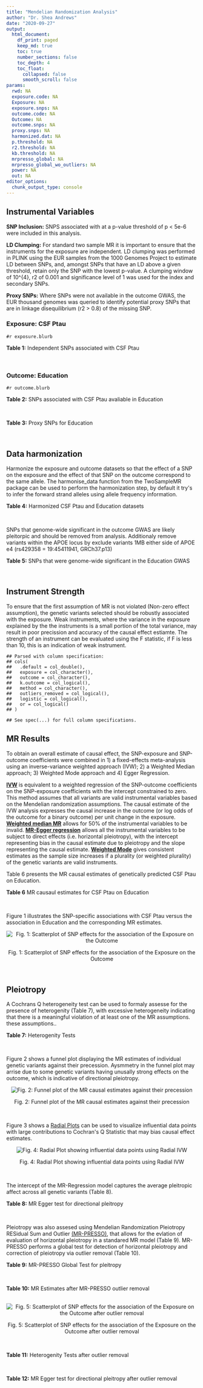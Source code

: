 ```yaml
---
title: "Mendelian Randomization Analysis"
author: "Dr. Shea Andrews"
date: "2020-09-27"
output:
  html_document:
    df_print: paged
    keep_md: true
    toc: true
    number_sections: false
    toc_depth: 4
    toc_float:
      collapsed: false
      smooth_scroll: false
params:
  rwd: NA
  exposure.code: NA
  Exposure: NA
  exposure.snps: NA
  outcome.code: NA
  Outcome: NA
  outcome.snps: NA
  proxy.snps: NA
  harmonized.dat: NA
  p.threshold: NA
  r2.threshold: NA
  kb.threshold: NA
  mrpresso_global: NA
  mrpresso_global_wo_outliers: NA
  power: NA
  out: NA
editor_options:
  chunk_output_type: console
---
```







## Instrumental Variables
**SNP Inclusion:** SNPS associated with at a p-value threshold of p < 5e-6 were included in this analysis.
<br>

**LD Clumping:** For standard two sample MR it is important to ensure that the instruments for the exposure are independent. LD clumping was performed in PLINK using the EUR samples from the 1000 Genomes Project to estimate LD between SNPs, and, amongst SNPs that have an LD above a given threshold, retain only the SNP with the lowest p-value. A clumping window of 10^{4}, r2 of 0.001 and significance level of 1 was used for the index and secondary SNPs.
<br>

**Proxy SNPs:** Where SNPs were not available in the outcome GWAS, the EUR thousand genomes was queried to identify potential proxy SNPs that are in linkage disequilibrium (r2 > 0.8) of the missing SNP.
<br>

### Exposure: CSF Ptau
`#r exposure.blurb`
<br>

**Table 1:** Independent SNPs associated with CSF Ptau
<div data-pagedtable="false">
  <script data-pagedtable-source type="application/json">
{"columns":[{"label":["SNP"],"name":[1],"type":["chr"],"align":["left"]},{"label":["CHROM"],"name":[2],"type":["dbl"],"align":["right"]},{"label":["POS"],"name":[3],"type":["dbl"],"align":["right"]},{"label":["REF"],"name":[4],"type":["chr"],"align":["left"]},{"label":["ALT"],"name":[5],"type":["chr"],"align":["left"]},{"label":["AF"],"name":[6],"type":["dbl"],"align":["right"]},{"label":["BETA"],"name":[7],"type":["dbl"],"align":["right"]},{"label":["SE"],"name":[8],"type":["dbl"],"align":["right"]},{"label":["Z"],"name":[9],"type":["dbl"],"align":["right"]},{"label":["P"],"name":[10],"type":["dbl"],"align":["right"]},{"label":["N"],"name":[11],"type":["dbl"],"align":["right"]},{"label":["TRAIT"],"name":[12],"type":["chr"],"align":["left"]}],"data":[{"1":"rs4267554","2":"2","3":"46901045","4":"A","5":"G","6":"0.1037360","7":"-0.04197","8":"0.008801","9":"-4.768776","10":"1.976e-06","11":"3146","12":"CSF_ptau"},{"1":"rs35055419","2":"3","3":"190663557","4":"T","5":"C","6":"0.3498150","7":"0.03490","8":"0.005653","9":"6.173713","10":"7.624e-10","11":"3146","12":"CSF_ptau"},{"1":"rs16897042","2":"5","3":"67107448","4":"T","5":"C","6":"0.0184850","7":"0.07870","8":"0.016050","9":"4.903427","10":"9.998e-07","11":"3146","12":"CSF_ptau"},{"1":"rs60871478","2":"7","3":"827325","4":"A","5":"G","6":"0.7729760","7":"-0.03472","8":"0.006863","9":"-5.059010","10":"4.505e-07","11":"3146","12":"CSF_ptau"},{"1":"rs7798280","2":"7","3":"15093202","4":"C","5":"A","6":"0.3549910","7":"-0.03378","8":"0.006773","9":"-4.987450","10":"6.699e-07","11":"3146","12":"CSF_ptau"},{"1":"rs2439313","2":"8","3":"32533316","4":"A","5":"G","6":"0.5620010","7":"-0.02653","8":"0.005418","9":"-4.896640","10":"1.025e-06","11":"3146","12":"CSF_ptau"},{"1":"rs514716","2":"9","3":"3929424","4":"C","5":"T","6":"0.8443070","7":"0.04876","8":"0.008764","9":"5.563670","10":"2.935e-08","11":"3146","12":"CSF_ptau"},{"1":"rs9527039","2":"13","3":"53504675","4":"T","5":"C","6":"0.0810909","7":"-0.06098","8":"0.010450","9":"-5.835407","10":"5.947e-09","11":"3146","12":"CSF_ptau"},{"1":"rs12889974","2":"14","3":"77609298","4":"C","5":"G","6":"0.0913043","7":"0.04955","8":"0.010660","9":"4.648218","10":"3.555e-06","11":"3146","12":"CSF_ptau"},{"1":"rs12961169","2":"18","3":"77381649","4":"C","5":"T","6":"0.1395560","7":"0.05004","8":"0.008013","9":"6.244852","10":"5.117e-10","11":"3146","12":"CSF_ptau"},{"1":"rs769449","2":"19","3":"45410002","4":"G","5":"A","6":"0.0998545","7":"0.07930","8":"0.006542","9":"12.121675","10":"5.299e-33","11":"3146","12":"CSF_ptau"},{"1":"rs34871495","2":"20","3":"55310283","4":"C","5":"T","6":"0.0282916","7":"0.08995","8":"0.016740","9":"5.373357","10":"8.307e-08","11":"3146","12":"CSF_ptau"},{"1":"rs41157","2":"22","3":"30405151","4":"T","5":"C","6":"0.7146230","7":"-0.02538","8":"0.005504","9":"-4.611190","10":"4.182e-06","11":"3146","12":"CSF_ptau"}],"options":{"columns":{"min":{},"max":[10]},"rows":{"min":[10],"max":[10]},"pages":{}}}
  </script>
</div>
<br>

### Outcome: Education
`#r outcome.blurb`
<br>

**Table 2:** SNPs associated with CSF Ptau avaliable in Education
<div data-pagedtable="false">
  <script data-pagedtable-source type="application/json">
{"columns":[{"label":["SNP"],"name":[1],"type":["chr"],"align":["left"]},{"label":["CHROM"],"name":[2],"type":["dbl"],"align":["right"]},{"label":["POS"],"name":[3],"type":["dbl"],"align":["right"]},{"label":["REF"],"name":[4],"type":["chr"],"align":["left"]},{"label":["ALT"],"name":[5],"type":["chr"],"align":["left"]},{"label":["AF"],"name":[6],"type":["dbl"],"align":["right"]},{"label":["BETA"],"name":[7],"type":["dbl"],"align":["right"]},{"label":["SE"],"name":[8],"type":["dbl"],"align":["right"]},{"label":["Z"],"name":[9],"type":["dbl"],"align":["right"]},{"label":["P"],"name":[10],"type":["dbl"],"align":["right"]},{"label":["N"],"name":[11],"type":["dbl"],"align":["right"]},{"label":["TRAIT"],"name":[12],"type":["chr"],"align":["left"]}],"data":[{"1":"rs4267554","2":"2","3":"46901045","4":"A","5":"G","6":"0.1340","7":"-0.000562788","8":"0.002061596","9":"-0.2729860","10":"7.848640e-01","11":"1128348","12":"Education"},{"1":"rs35055419","2":"3","3":"190663557","4":"T","5":"C","6":"0.3728","7":"-0.002238540","8":"0.001457809","9":"-1.5355500","10":"1.246498e-01","11":"1119924","12":"Education"},{"1":"rs16897042","2":"5","3":"67107448","4":"T","5":"C","6":"0.0272","7":"-0.001735540","8":"0.004318387","9":"-0.4018960","10":"6.877606e-01","11":"1127818","12":"Education"},{"1":"rs60871478","2":"7","3":"827325","4":"A","5":"G","6":"0.8224","7":"-0.005477060","8":"0.001836712","9":"-2.9819900","10":"2.863795e-03","11":"1129448","12":"Education"},{"1":"rs7798280","2":"7","3":"15093202","4":"C","5":"A","6":"0.3395","7":"-0.000393292","8":"0.001481863","9":"-0.2654030","10":"7.906990e-01","11":"1130168","12":"Education"},{"1":"rs2439313","2":"8","3":"32533316","4":"A","5":"G","6":"0.6126","7":"0.002299690","8":"0.001439863","9":"1.5971600","10":"1.102307e-01","11":"1131084","12":"Education"},{"1":"rs514716","2":"9","3":"3929424","4":"C","5":"T","6":"0.8735","7":"0.000611828","8":"0.002109408","9":"0.2900475","10":"7.717799e-01","11":"1131881","12":"Education"},{"1":"rs9527039","2":"13","3":"53504675","4":"T","5":"C","6":"0.0796","7":"0.000902349","8":"0.002615323","9":"0.3450240","10":"7.300764e-01","11":"1110539","12":"Education"},{"1":"rs12889974","2":"14","3":"77609298","4":"C","5":"G","6":"0.0924","7":"-0.002130820","8":"0.002427659","9":"-0.8777260","10":"3.800927e-01","11":"1125985","12":"Education"},{"1":"rs12961169","2":"18","3":"77381649","4":"C","5":"T","6":"0.1679","7":"0.006279090","8":"0.001907407","9":"3.2919447","10":"9.949716e-04","11":"1094865","12":"Education"},{"1":"rs769449","2":"19","3":"45410002","4":"G","5":"A","6":"0.1211","7":"0.003468670","8":"0.002161515","9":"1.6047401","10":"1.085510e-01","11":"1119115","12":"Education"},{"1":"rs34871495","2":"20","3":"55310283","4":"C","5":"T","6":"0.0257","7":"0.001836000","8":"0.004483748","9":"0.4094789","10":"6.821883e-01","11":"1105520","12":"Education"},{"1":"rs41157","2":"22","3":"30405151","4":"T","5":"C","6":"0.6241","7":"0.010616800","8":"0.001447681","9":"7.3336500","10":"2.239627e-13","11":"1131881","12":"Education"}],"options":{"columns":{"min":{},"max":[10]},"rows":{"min":[10],"max":[10]},"pages":{}}}
  </script>
</div>
<br>

**Table 3:** Proxy SNPs for Education
<div data-pagedtable="false">
  <script data-pagedtable-source type="application/json">
{"columns":[{"label":["proxy.outcome"],"name":[1],"type":["lgl"],"align":["right"]},{"label":["target_snp"],"name":[2],"type":["lgl"],"align":["right"]},{"label":["proxy_snp"],"name":[3],"type":["lgl"],"align":["right"]},{"label":["ld.r2"],"name":[4],"type":["lgl"],"align":["right"]},{"label":["Dprime"],"name":[5],"type":["lgl"],"align":["right"]},{"label":["ref.proxy"],"name":[6],"type":["lgl"],"align":["right"]},{"label":["alt.proxy"],"name":[7],"type":["lgl"],"align":["right"]},{"label":["CHROM"],"name":[8],"type":["lgl"],"align":["right"]},{"label":["POS"],"name":[9],"type":["lgl"],"align":["right"]},{"label":["ALT.proxy"],"name":[10],"type":["lgl"],"align":["right"]},{"label":["REF.proxy"],"name":[11],"type":["lgl"],"align":["right"]},{"label":["AF"],"name":[12],"type":["lgl"],"align":["right"]},{"label":["BETA"],"name":[13],"type":["lgl"],"align":["right"]},{"label":["SE"],"name":[14],"type":["lgl"],"align":["right"]},{"label":["P"],"name":[15],"type":["lgl"],"align":["right"]},{"label":["N"],"name":[16],"type":["lgl"],"align":["right"]},{"label":["ref"],"name":[17],"type":["lgl"],"align":["right"]},{"label":["alt"],"name":[18],"type":["lgl"],"align":["right"]},{"label":["ALT"],"name":[19],"type":["lgl"],"align":["right"]},{"label":["REF"],"name":[20],"type":["lgl"],"align":["right"]},{"label":["PHASE"],"name":[21],"type":["lgl"],"align":["right"]}],"data":[{"1":"NA","2":"NA","3":"NA","4":"NA","5":"NA","6":"NA","7":"NA","8":"NA","9":"NA","10":"NA","11":"NA","12":"NA","13":"NA","14":"NA","15":"NA","16":"NA","17":"NA","18":"NA","19":"NA","20":"NA","21":"NA"}],"options":{"columns":{"min":{},"max":[10]},"rows":{"min":[10],"max":[10]},"pages":{}}}
  </script>
</div>
<br>

## Data harmonization
Harmonize the exposure and outcome datasets so that the effect of a SNP on the exposure and the effect of that SNP on the outcome correspond to the same allele. The harmonise_data function from the TwoSampleMR package can be used to perform the harmonization step, by default it try's to infer the forward strand alleles using allele frequency information.
<br>

**Table 4:** Harmonized CSF Ptau and Education datasets
<div data-pagedtable="false">
  <script data-pagedtable-source type="application/json">
{"columns":[{"label":["SNP"],"name":[1],"type":["chr"],"align":["left"]},{"label":["effect_allele.exposure"],"name":[2],"type":["chr"],"align":["left"]},{"label":["other_allele.exposure"],"name":[3],"type":["chr"],"align":["left"]},{"label":["effect_allele.outcome"],"name":[4],"type":["chr"],"align":["left"]},{"label":["other_allele.outcome"],"name":[5],"type":["chr"],"align":["left"]},{"label":["beta.exposure"],"name":[6],"type":["dbl"],"align":["right"]},{"label":["beta.outcome"],"name":[7],"type":["dbl"],"align":["right"]},{"label":["eaf.exposure"],"name":[8],"type":["dbl"],"align":["right"]},{"label":["eaf.outcome"],"name":[9],"type":["dbl"],"align":["right"]},{"label":["remove"],"name":[10],"type":["lgl"],"align":["right"]},{"label":["palindromic"],"name":[11],"type":["lgl"],"align":["right"]},{"label":["ambiguous"],"name":[12],"type":["lgl"],"align":["right"]},{"label":["id.outcome"],"name":[13],"type":["chr"],"align":["left"]},{"label":["chr.outcome"],"name":[14],"type":["dbl"],"align":["right"]},{"label":["pos.outcome"],"name":[15],"type":["dbl"],"align":["right"]},{"label":["se.outcome"],"name":[16],"type":["dbl"],"align":["right"]},{"label":["z.outcome"],"name":[17],"type":["dbl"],"align":["right"]},{"label":["pval.outcome"],"name":[18],"type":["dbl"],"align":["right"]},{"label":["samplesize.outcome"],"name":[19],"type":["dbl"],"align":["right"]},{"label":["outcome"],"name":[20],"type":["chr"],"align":["left"]},{"label":["mr_keep.outcome"],"name":[21],"type":["lgl"],"align":["right"]},{"label":["pval_origin.outcome"],"name":[22],"type":["chr"],"align":["left"]},{"label":["chr.exposure"],"name":[23],"type":["dbl"],"align":["right"]},{"label":["pos.exposure"],"name":[24],"type":["dbl"],"align":["right"]},{"label":["se.exposure"],"name":[25],"type":["dbl"],"align":["right"]},{"label":["z.exposure"],"name":[26],"type":["dbl"],"align":["right"]},{"label":["pval.exposure"],"name":[27],"type":["dbl"],"align":["right"]},{"label":["samplesize.exposure"],"name":[28],"type":["dbl"],"align":["right"]},{"label":["exposure"],"name":[29],"type":["chr"],"align":["left"]},{"label":["mr_keep.exposure"],"name":[30],"type":["lgl"],"align":["right"]},{"label":["pval_origin.exposure"],"name":[31],"type":["chr"],"align":["left"]},{"label":["id.exposure"],"name":[32],"type":["chr"],"align":["left"]},{"label":["action"],"name":[33],"type":["dbl"],"align":["right"]},{"label":["mr_keep"],"name":[34],"type":["lgl"],"align":["right"]},{"label":["pt"],"name":[35],"type":["dbl"],"align":["right"]},{"label":["pleitropy_keep"],"name":[36],"type":["lgl"],"align":["right"]},{"label":["mrpresso_RSSobs"],"name":[37],"type":["dbl"],"align":["right"]},{"label":["mrpresso_pval"],"name":[38],"type":["dbl"],"align":["right"]},{"label":["mrpresso_keep"],"name":[39],"type":["lgl"],"align":["right"]}],"data":[{"1":"rs12889974","2":"G","3":"C","4":"G","5":"C","6":"0.04955","7":"-0.002130820","8":"0.0913043","9":"0.0924","10":"FALSE","11":"TRUE","12":"FALSE","13":"6W5lFv","14":"14","15":"77609298","16":"0.002427659","17":"-0.8777260","18":"3.800927e-01","19":"1125985","20":"Lee2018education23andMe","21":"TRUE","22":"reported","23":"14","24":"77609298","25":"0.010660","26":"4.648218","27":"3.555e-06","28":"3146","29":"Deming2017ptau","30":"TRUE","31":"reported","32":"ckCuP3","33":"2","34":"TRUE","35":"5e-06","36":"TRUE","37":"9.329695e-06","38":"1.0000","39":"TRUE"},{"1":"rs12961169","2":"T","3":"C","4":"T","5":"C","6":"0.05004","7":"0.006279090","8":"0.1395560","9":"0.1679","10":"FALSE","11":"FALSE","12":"FALSE","13":"6W5lFv","14":"18","15":"77381649","16":"0.001907407","17":"3.2919447","18":"9.949716e-04","19":"1094865","20":"Lee2018education23andMe","21":"TRUE","22":"reported","23":"18","24":"77381649","25":"0.008013","26":"6.244852","27":"5.117e-10","28":"3146","29":"Deming2017ptau","30":"TRUE","31":"reported","32":"ckCuP3","33":"2","34":"TRUE","35":"5e-06","36":"TRUE","37":"4.181178e-05","38":"0.0231","39":"FALSE"},{"1":"rs16897042","2":"C","3":"T","4":"C","5":"T","6":"0.07870","7":"-0.001735540","8":"0.0184850","9":"0.0272","10":"FALSE","11":"FALSE","12":"FALSE","13":"6W5lFv","14":"5","15":"67107448","16":"0.004318387","17":"-0.4018960","18":"6.877606e-01","19":"1127818","20":"Lee2018education23andMe","21":"TRUE","22":"reported","23":"5","24":"67107448","25":"0.016050","26":"4.903427","27":"9.998e-07","28":"3146","29":"Deming2017ptau","30":"TRUE","31":"reported","32":"ckCuP3","33":"2","34":"TRUE","35":"5e-06","36":"TRUE","37":"9.015869e-06","38":"1.0000","39":"TRUE"},{"1":"rs2439313","2":"G","3":"A","4":"G","5":"A","6":"-0.02653","7":"0.002299690","8":"0.5620010","9":"0.6126","10":"FALSE","11":"FALSE","12":"FALSE","13":"6W5lFv","14":"8","15":"32533316","16":"0.001439863","17":"1.5971600","18":"1.102307e-01","19":"1131084","20":"Lee2018education23andMe","21":"TRUE","22":"reported","23":"8","24":"32533316","25":"0.005418","26":"-4.896640","27":"1.025e-06","28":"3146","29":"Deming2017ptau","30":"TRUE","31":"reported","32":"ckCuP3","33":"2","34":"TRUE","35":"5e-06","36":"TRUE","37":"8.123202e-06","38":"0.5874","39":"TRUE"},{"1":"rs34871495","2":"T","3":"C","4":"T","5":"C","6":"0.08995","7":"0.001836000","8":"0.0282916","9":"0.0257","10":"FALSE","11":"FALSE","12":"FALSE","13":"6W5lFv","14":"20","15":"55310283","16":"0.004483748","17":"0.4094789","18":"6.821883e-01","19":"1105520","20":"Lee2018education23andMe","21":"TRUE","22":"reported","23":"20","24":"55310283","25":"0.016740","26":"5.373357","27":"8.307e-08","28":"3146","29":"Deming2017ptau","30":"TRUE","31":"reported","32":"ckCuP3","33":"2","34":"TRUE","35":"5e-06","36":"TRUE","37":"4.387414e-07","38":"1.0000","39":"TRUE"},{"1":"rs35055419","2":"C","3":"T","4":"C","5":"T","6":"0.03490","7":"-0.002238540","8":"0.3498150","9":"0.3728","10":"FALSE","11":"FALSE","12":"FALSE","13":"6W5lFv","14":"3","15":"190663557","16":"0.001457809","17":"-1.5355500","18":"1.246498e-01","19":"1119924","20":"Lee2018education23andMe","21":"TRUE","22":"reported","23":"3","24":"190663557","25":"0.005653","26":"6.173713","27":"7.624e-10","28":"3146","29":"Deming2017ptau","30":"TRUE","31":"reported","32":"ckCuP3","33":"2","34":"TRUE","35":"5e-06","36":"TRUE","37":"9.339692e-06","38":"0.4708","39":"TRUE"},{"1":"rs41157","2":"C","3":"T","4":"C","5":"T","6":"-0.02538","7":"0.010616800","8":"0.7146230","9":"0.6241","10":"FALSE","11":"FALSE","12":"FALSE","13":"6W5lFv","14":"22","15":"30405151","16":"0.001447681","17":"7.3336500","18":"2.239627e-13","19":"1131881","20":"Lee2018education23andMe","21":"TRUE","22":"reported","23":"22","24":"30405151","25":"0.005504","26":"-4.611190","27":"4.182e-06","28":"3146","29":"Deming2017ptau","30":"TRUE","31":"reported","32":"ckCuP3","33":"2","34":"TRUE","35":"5e-06","36":"FALSE","37":"NA","38":"NA","39":"NA"},{"1":"rs4267554","2":"G","3":"A","4":"G","5":"A","6":"-0.04197","7":"-0.000562788","8":"0.1037360","9":"0.1340","10":"FALSE","11":"FALSE","12":"FALSE","13":"6W5lFv","14":"2","15":"46901045","16":"0.002061596","17":"-0.2729860","18":"7.848640e-01","19":"1128348","20":"Lee2018education23andMe","21":"TRUE","22":"reported","23":"2","24":"46901045","25":"0.008801","26":"-4.768776","27":"1.976e-06","28":"3146","29":"Deming2017ptau","30":"TRUE","31":"reported","32":"ckCuP3","33":"2","34":"TRUE","35":"5e-06","36":"TRUE","37":"9.810160e-11","38":"1.0000","39":"TRUE"},{"1":"rs514716","2":"T","3":"C","4":"T","5":"C","6":"0.04876","7":"0.000611828","8":"0.8443070","9":"0.8735","10":"FALSE","11":"FALSE","12":"FALSE","13":"6W5lFv","14":"9","15":"3929424","16":"0.002109408","17":"0.2900475","18":"7.717799e-01","19":"1131881","20":"Lee2018education23andMe","21":"TRUE","22":"reported","23":"9","24":"3929424","25":"0.008764","26":"5.563670","27":"2.935e-08","28":"3146","29":"Deming2017ptau","30":"TRUE","31":"reported","32":"ckCuP3","33":"2","34":"TRUE","35":"5e-06","36":"TRUE","37":"3.446888e-09","38":"1.0000","39":"TRUE"},{"1":"rs60871478","2":"G","3":"A","4":"G","5":"A","6":"-0.03472","7":"-0.005477060","8":"0.7729760","9":"0.8224","10":"FALSE","11":"FALSE","12":"FALSE","13":"6W5lFv","14":"7","15":"827325","16":"0.001836712","17":"-2.9819900","18":"2.863795e-03","19":"1129448","20":"Lee2018education23andMe","21":"TRUE","22":"reported","23":"7","24":"827325","25":"0.006863","26":"-5.059010","27":"4.505e-07","28":"3146","29":"Deming2017ptau","30":"TRUE","31":"reported","32":"ckCuP3","33":"2","34":"TRUE","35":"5e-06","36":"TRUE","37":"2.893670e-05","38":"0.0429","39":"FALSE"},{"1":"rs769449","2":"A","3":"G","4":"A","5":"G","6":"0.07930","7":"0.003468670","8":"0.0998545","9":"0.1211","10":"FALSE","11":"FALSE","12":"FALSE","13":"6W5lFv","14":"19","15":"45410002","16":"0.002161515","17":"1.6047401","18":"1.085510e-01","19":"1119115","20":"Lee2018education23andMe","21":"TRUE","22":"reported","23":"19","24":"45410002","25":"0.006542","26":"12.121675","27":"5.299e-33","28":"3146","29":"Deming2017ptau","30":"TRUE","31":"reported","32":"ckCuP3","33":"2","34":"TRUE","35":"5e-06","36":"FALSE","37":"NA","38":"NA","39":"NA"},{"1":"rs7798280","2":"A","3":"C","4":"A","5":"C","6":"-0.03378","7":"-0.000393292","8":"0.3549910","9":"0.3395","10":"FALSE","11":"FALSE","12":"FALSE","13":"6W5lFv","14":"7","15":"15093202","16":"0.001481863","17":"-0.2654030","18":"7.906990e-01","19":"1130168","20":"Lee2018education23andMe","21":"TRUE","22":"reported","23":"7","24":"15093202","25":"0.006773","26":"-4.987450","27":"6.699e-07","28":"3146","29":"Deming2017ptau","30":"TRUE","31":"reported","32":"ckCuP3","33":"2","34":"TRUE","35":"5e-06","36":"TRUE","37":"5.560146e-09","38":"1.0000","39":"TRUE"},{"1":"rs9527039","2":"C","3":"T","4":"C","5":"T","6":"-0.06098","7":"0.000902349","8":"0.0810909","9":"0.0796","10":"FALSE","11":"FALSE","12":"FALSE","13":"6W5lFv","14":"13","15":"53504675","16":"0.002615323","17":"0.3450240","18":"7.300764e-01","19":"1110539","20":"Lee2018education23andMe","21":"TRUE","22":"reported","23":"13","24":"53504675","25":"0.010450","26":"-5.835407","27":"5.947e-09","28":"3146","29":"Deming2017ptau","30":"TRUE","31":"reported","32":"ckCuP3","33":"2","34":"TRUE","35":"5e-06","36":"TRUE","37":"3.760171e-06","38":"1.0000","39":"TRUE"}],"options":{"columns":{"min":{},"max":[10]},"rows":{"min":[10],"max":[10]},"pages":{}}}
  </script>
</div>
<br>

SNPs that genome-wide significant in the outcome GWAS are likely pleitorpic and should be removed from analysis. Additionaly remove variants within the APOE locus by exclude variants 1MB either side of APOE e4 (rs429358 = 19:45411941, GRCh37.p13)
<br>


**Table 5:** SNPs that were genome-wide significant in the Education GWAS
<div data-pagedtable="false">
  <script data-pagedtable-source type="application/json">
{"columns":[{"label":["SNP"],"name":[1],"type":["chr"],"align":["left"]},{"label":["chr.outcome"],"name":[2],"type":["dbl"],"align":["right"]},{"label":["pos.outcome"],"name":[3],"type":["dbl"],"align":["right"]},{"label":["pval.exposure"],"name":[4],"type":["dbl"],"align":["right"]},{"label":["pval.outcome"],"name":[5],"type":["dbl"],"align":["right"]}],"data":[{"1":"rs41157","2":"22","3":"30405151","4":"4.182e-06","5":"2.239627e-13"},{"1":"rs769449","2":"19","3":"45410002","4":"5.299e-33","5":"1.085510e-01"}],"options":{"columns":{"min":{},"max":[10]},"rows":{"min":[10],"max":[10]},"pages":{}}}
  </script>
</div>
<br>


## Instrument Strength
To ensure that the first assumption of MR is not violated (Non-zero effect assumption), the genetic variants selected should be robustly associated with the exposure. Weak instruments, where the variance in the exposure explained by the the instruments is a small portion of the total variance, may result in poor precission and accuracy of the causal effect estiamte. The strength of an instrument can be evaluated using the F statistic, if F is less than 10, this is an indication of weak instrument.


```
## Parsed with column specification:
## cols(
##   .default = col_double(),
##   exposure = col_character(),
##   outcome = col_character(),
##   k.outcome = col_logical(),
##   method = col_character(),
##   outliers_removed = col_logical(),
##   logistic = col_logical(),
##   or = col_logical()
## )
```

```
## See spec(...) for full column specifications.
```

<div data-pagedtable="false">
  <script data-pagedtable-source type="application/json">
{"columns":[{"label":["outliers_removed"],"name":[1],"type":["lgl"],"align":["right"]},{"label":["pve.exposure"],"name":[2],"type":["dbl"],"align":["right"]},{"label":["F"],"name":[3],"type":["dbl"],"align":["right"]},{"label":["Alpha"],"name":[4],"type":["dbl"],"align":["right"]},{"label":["NCP"],"name":[5],"type":["dbl"],"align":["right"]},{"label":["Power"],"name":[6],"type":["dbl"],"align":["right"]}],"data":[{"1":"FALSE","2":"0.09943650","3":"31.45849","4":"0.05","5":"0.8159424","6":"0.1474279"},{"1":"TRUE","2":"0.07908902","3":"29.92486","4":"0.05","5":"1.4251069","6":"0.2225889"}],"options":{"columns":{"min":{},"max":[10]},"rows":{"min":[10],"max":[10]},"pages":{}}}
  </script>
</div>

##  MR Results
To obtain an overall estimate of causal effect, the SNP-exposure and SNP-outcome coefficients were combined in 1) a fixed-effects meta-analysis using an inverse-variance weighted approach (IVW); 2) a Weighted Median approach; 3) Weighted Mode approach and 4) Egger Regression.


[**IVW**](https://doi.org/10.1002/gepi.21758) is equivalent to a weighted regression of the SNP-outcome coefficients on the SNP-exposure coefficients with the intercept constrained to zero. This method assumes that all variants are valid instrumental variables based on the Mendelian randomization assumptions. The causal estimate of the IVW analysis expresses the causal increase in the outcome (or log odds of the outcome for a binary outcome) per unit change in the exposure. [**Weighted median MR**](https://doi.org/10.1002/gepi.21965) allows for 50% of the instrumental variables to be invalid. [**MR-Egger regression**](https://doi.org/10.1093/ije/dyw220) allows all the instrumental variables to be subject to direct effects (i.e. horizontal pleiotropy), with the intercept representing bias in the causal estimate due to pleiotropy and the slope representing the causal estimate. [**Weighted Mode**](https://doi.org/10.1093/ije/dyx102) gives consistent estimates as the sample size increases if a plurality (or weighted plurality) of the genetic variants are valid instruments.
<br>



Table 6 presents the MR causal estimates of genetically predicted CSF Ptau on Education.
<br>

**Table 6** MR causaul estimates for CSF Ptau on Education
<div data-pagedtable="false">
  <script data-pagedtable-source type="application/json">
{"columns":[{"label":["id.exposure"],"name":[1],"type":["chr"],"align":["left"]},{"label":["id.outcome"],"name":[2],"type":["chr"],"align":["left"]},{"label":["outcome"],"name":[3],"type":["fctr"],"align":["left"]},{"label":["exposure"],"name":[4],"type":["fctr"],"align":["left"]},{"label":["method"],"name":[5],"type":["fctr"],"align":["left"]},{"label":["nsnp"],"name":[6],"type":["int"],"align":["right"]},{"label":["b"],"name":[7],"type":["dbl"],"align":["right"]},{"label":["se"],"name":[8],"type":["dbl"],"align":["right"]},{"label":["pval"],"name":[9],"type":["dbl"],"align":["right"]}],"data":[{"1":"ckCuP3","2":"6W5lFv","3":"Lee2018education23andMe","4":"Deming2017ptau","5":"Inverse variance weighted (fixed effects)","6":"11","7":"0.01362619","8":"0.01397343","9":"0.3294861"},{"1":"ckCuP3","2":"6W5lFv","3":"Lee2018education23andMe","4":"Deming2017ptau","5":"Weighted median","6":"11","7":"0.01166805","8":"0.02070559","9":"0.5730797"},{"1":"ckCuP3","2":"6W5lFv","3":"Lee2018education23andMe","4":"Deming2017ptau","5":"Weighted mode","6":"11","7":"0.00211987","8":"0.02876661","9":"0.9427087"},{"1":"ckCuP3","2":"6W5lFv","3":"Lee2018education23andMe","4":"Deming2017ptau","5":"MR Egger","6":"11","7":"0.05206149","8":"0.07716146","9":"0.5168165"}],"options":{"columns":{"min":{},"max":[10]},"rows":{"min":[10],"max":[10]},"pages":{}}}
  </script>
</div>
<br>

Figure 1 illustrates the SNP-specific associations with CSF Ptau versus the association in Education and the corresponding MR estimates.
<br>

<div class="figure" style="text-align: center">
<img src="/sc/arion/projects/LOAD/shea/Projects/MR_ADPhenome/results/MR_ADbidir/Deming2017ptau/Lee2018education23andMe/Deming2017ptau_5e-6_Lee2018education23andMe_MR_Analaysis_files/figure-html/scatter_plot-1.png" alt="Fig. 1: Scatterplot of SNP effects for the association of the Exposure on the Outcome"  />
<p class="caption">Fig. 1: Scatterplot of SNP effects for the association of the Exposure on the Outcome</p>
</div>
<br>


## Pleiotropy
A Cochrans Q heterogeneity test can be used to formaly assesse for the presence of heterogenity (Table 7), with excessive heterogeneity indicating that there is a meaningful violation of at least one of the MR assumptions.
these assumptions..
<br>

**Table 7:** Heterogenity Tests
<div data-pagedtable="false">
  <script data-pagedtable-source type="application/json">
{"columns":[{"label":["id.exposure"],"name":[1],"type":["chr"],"align":["left"]},{"label":["id.outcome"],"name":[2],"type":["chr"],"align":["left"]},{"label":["outcome"],"name":[3],"type":["fctr"],"align":["left"]},{"label":["exposure"],"name":[4],"type":["fctr"],"align":["left"]},{"label":["method"],"name":[5],"type":["fctr"],"align":["left"]},{"label":["Q"],"name":[6],"type":["dbl"],"align":["right"]},{"label":["Q_df"],"name":[7],"type":["dbl"],"align":["right"]},{"label":["Q_pval"],"name":[8],"type":["dbl"],"align":["right"]}],"data":[{"1":"ckCuP3","2":"6W5lFv","3":"Lee2018education23andMe","4":"Deming2017ptau","5":"MR Egger","6":"24.39664","7":"9","8":"0.003716370"},{"1":"ckCuP3","2":"6W5lFv","3":"Lee2018education23andMe","4":"Deming2017ptau","5":"Inverse variance weighted","6":"25.13485","7":"10","8":"0.005095671"}],"options":{"columns":{"min":{},"max":[10]},"rows":{"min":[10],"max":[10]},"pages":{}}}
  </script>
</div>
<br>

Figure 2 shows a funnel plot displaying the MR estimates of individual genetic variants against their precession. Aysmmetry in the funnel plot may arrise due to some genetic variants having unusally strong effects on the outcome, which is indicative of directional pleiotropy.
<br>

<div class="figure" style="text-align: center">
<img src="/sc/arion/projects/LOAD/shea/Projects/MR_ADPhenome/results/MR_ADbidir/Deming2017ptau/Lee2018education23andMe/Deming2017ptau_5e-6_Lee2018education23andMe_MR_Analaysis_files/figure-html/funnel_plot-1.png" alt="Fig. 2: Funnel plot of the MR causal estimates against their precession"  />
<p class="caption">Fig. 2: Funnel plot of the MR causal estimates against their precession</p>
</div>
<br>

Figure 3 shows a [Radial Plots](https://github.com/WSpiller/RadialMR) can be used to visualize influential data points with large contributions to Cochran's Q Statistic that may bias causal effect estimates.



<div class="figure" style="text-align: center">
<img src="/sc/arion/projects/LOAD/shea/Projects/MR_ADPhenome/results/MR_ADbidir/Deming2017ptau/Lee2018education23andMe/Deming2017ptau_5e-6_Lee2018education23andMe_MR_Analaysis_files/figure-html/Radial_Plot-1.png" alt="Fig. 4: Radial Plot showing influential data points using Radial IVW"  />
<p class="caption">Fig. 4: Radial Plot showing influential data points using Radial IVW</p>
</div>
<br>

The intercept of the MR-Regression model captures the average pleitropic affect across all genetic variants (Table 8).
<br>

**Table 8:** MR Egger test for directional pleitropy
<div data-pagedtable="false">
  <script data-pagedtable-source type="application/json">
{"columns":[{"label":["id.exposure"],"name":[1],"type":["chr"],"align":["left"]},{"label":["id.outcome"],"name":[2],"type":["chr"],"align":["left"]},{"label":["outcome"],"name":[3],"type":["fctr"],"align":["left"]},{"label":["exposure"],"name":[4],"type":["fctr"],"align":["left"]},{"label":["egger_intercept"],"name":[5],"type":["dbl"],"align":["right"]},{"label":["se"],"name":[6],"type":["dbl"],"align":["right"]},{"label":["pval"],"name":[7],"type":["dbl"],"align":["right"]}],"data":[{"1":"ckCuP3","2":"6W5lFv","3":"Lee2018education23andMe","4":"Deming2017ptau","5":"-0.001704313","6":"0.0032659","7":"0.6143727"}],"options":{"columns":{"min":{},"max":[10]},"rows":{"min":[10],"max":[10]},"pages":{}}}
  </script>
</div>
<br>

Pleiotropy was also assesed using Mendelian Randomization Pleiotropy RESidual Sum and Outlier [(MR-PRESSO)](https://doi.org/10.1038/s41588-018-0099-7), that allows for the evlation of evaluation of horizontal pleiotropy in a standared MR model (Table 9). MR-PRESSO performs a global test for detection of horizontal pleiotropy and correction of pleiotropy via outlier removal (Table 10).
<br>

**Table 9:** MR-PRESSO Global Test for pleitropy
<div data-pagedtable="false">
  <script data-pagedtable-source type="application/json">
{"columns":[{"label":["id.exposure"],"name":[1],"type":["chr"],"align":["left"]},{"label":["id.outcome"],"name":[2],"type":["chr"],"align":["left"]},{"label":["outcome"],"name":[3],"type":["chr"],"align":["left"]},{"label":["exposure"],"name":[4],"type":["chr"],"align":["left"]},{"label":["pt"],"name":[5],"type":["dbl"],"align":["right"]},{"label":["outliers_removed"],"name":[6],"type":["lgl"],"align":["right"]},{"label":["n_outliers"],"name":[7],"type":["dbl"],"align":["right"]},{"label":["RSSobs"],"name":[8],"type":["dbl"],"align":["right"]},{"label":["pval"],"name":[9],"type":["dbl"],"align":["right"]}],"data":[{"1":"ckCuP3","2":"6W5lFv","3":"Lee2018education23andMe","4":"Deming2017ptau","5":"5e-06","6":"FALSE","7":"2","8":"31.02435","9":"0.0038"}],"options":{"columns":{"min":{},"max":[10]},"rows":{"min":[10],"max":[10]},"pages":{}}}
  </script>
</div>
<br>


**Table 10:** MR Estimates after MR-PRESSO outlier removal
<div data-pagedtable="false">
  <script data-pagedtable-source type="application/json">
{"columns":[{"label":["id.exposure"],"name":[1],"type":["chr"],"align":["left"]},{"label":["id.outcome"],"name":[2],"type":["chr"],"align":["left"]},{"label":["outcome"],"name":[3],"type":["fctr"],"align":["left"]},{"label":["exposure"],"name":[4],"type":["fctr"],"align":["left"]},{"label":["method"],"name":[5],"type":["fctr"],"align":["left"]},{"label":["nsnp"],"name":[6],"type":["int"],"align":["right"]},{"label":["b"],"name":[7],"type":["dbl"],"align":["right"]},{"label":["se"],"name":[8],"type":["dbl"],"align":["right"]},{"label":["pval"],"name":[9],"type":["dbl"],"align":["right"]}],"data":[{"1":"ckCuP3","2":"6W5lFv","3":"Lee2018education23andMe","4":"Deming2017ptau","5":"Inverse variance weighted (fixed effects)","6":"9","7":"-0.017897169","8":"0.01566354","9":"0.2532044"},{"1":"ckCuP3","2":"6W5lFv","3":"Lee2018education23andMe","4":"Deming2017ptau","5":"Weighted median","6":"9","7":"-0.007674783","8":"0.02101307","9":"0.7149333"},{"1":"ckCuP3","2":"6W5lFv","3":"Lee2018education23andMe","4":"Deming2017ptau","5":"Weighted mode","6":"9","7":"0.006164141","8":"0.03203903","9":"0.8522272"},{"1":"ckCuP3","2":"6W5lFv","3":"Lee2018education23andMe","4":"Deming2017ptau","5":"MR Egger","6":"9","7":"0.036582108","8":"0.04880805","9":"0.4779771"}],"options":{"columns":{"min":{},"max":[10]},"rows":{"min":[10],"max":[10]},"pages":{}}}
  </script>
</div>
<br>

<div class="figure" style="text-align: center">
<img src="/sc/arion/projects/LOAD/shea/Projects/MR_ADPhenome/results/MR_ADbidir/Deming2017ptau/Lee2018education23andMe/Deming2017ptau_5e-6_Lee2018education23andMe_MR_Analaysis_files/figure-html/scatter_plot_outlier-1.png" alt="Fig. 5: Scatterplot of SNP effects for the association of the Exposure on the Outcome after outlier removal"  />
<p class="caption">Fig. 5: Scatterplot of SNP effects for the association of the Exposure on the Outcome after outlier removal</p>
</div>
<br>

**Table 11:** Heterogenity Tests after outlier removal
<div data-pagedtable="false">
  <script data-pagedtable-source type="application/json">
{"columns":[{"label":["id.exposure"],"name":[1],"type":["chr"],"align":["left"]},{"label":["id.outcome"],"name":[2],"type":["chr"],"align":["left"]},{"label":["outcome"],"name":[3],"type":["fctr"],"align":["left"]},{"label":["exposure"],"name":[4],"type":["fctr"],"align":["left"]},{"label":["method"],"name":[5],"type":["fctr"],"align":["left"]},{"label":["Q"],"name":[6],"type":["dbl"],"align":["right"]},{"label":["Q_df"],"name":[7],"type":["dbl"],"align":["right"]},{"label":["Q_pval"],"name":[8],"type":["dbl"],"align":["right"]}],"data":[{"1":"ckCuP3","2":"6W5lFv","3":"Lee2018education23andMe","4":"Deming2017ptau","5":"MR Egger","6":"3.662085","7":"7","8":"0.8177714"},{"1":"ckCuP3","2":"6W5lFv","3":"Lee2018education23andMe","4":"Deming2017ptau","5":"Inverse variance weighted","6":"5.051022","7":"8","8":"0.7521092"}],"options":{"columns":{"min":{},"max":[10]},"rows":{"min":[10],"max":[10]},"pages":{}}}
  </script>
</div>
<br>

**Table 12:** MR Egger test for directional pleitropy after outlier removal
<div data-pagedtable="false">
  <script data-pagedtable-source type="application/json">
{"columns":[{"label":["id.exposure"],"name":[1],"type":["chr"],"align":["left"]},{"label":["id.outcome"],"name":[2],"type":["chr"],"align":["left"]},{"label":["outcome"],"name":[3],"type":["fctr"],"align":["left"]},{"label":["exposure"],"name":[4],"type":["fctr"],"align":["left"]},{"label":["egger_intercept"],"name":[5],"type":["dbl"],"align":["right"]},{"label":["se"],"name":[6],"type":["dbl"],"align":["right"]},{"label":["pval"],"name":[7],"type":["dbl"],"align":["right"]}],"data":[{"1":"ckCuP3","2":"6W5lFv","3":"Lee2018education23andMe","4":"Deming2017ptau","5":"-0.002428053","6":"0.002060235","7":"0.2770895"}],"options":{"columns":{"min":{},"max":[10]},"rows":{"min":[10],"max":[10]},"pages":{}}}
  </script>
</div>
<br>
